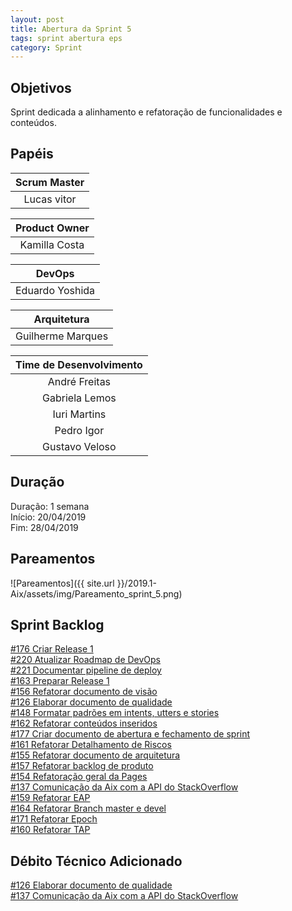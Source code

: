 ```yaml
---
layout: post
title: Abertura da Sprint 5
tags: sprint abertura eps
category: Sprint
---
```


## Objetivos

Sprint dedicada a alinhamento e refatoração de funcionalidades e conteúdos.

## Papéis

| **Scrum Master**|
|:--:|
|Lucas vitor|

|**Product Owner**|
|:--:|
|Kamilla Costa|

|**DevOps**|
|:--:|
|Eduardo Yoshida|

|**Arquitetura**|
|:--:|
|Guilherme Marques|

| Time de Desenvolvimento |
|:--:|
|André Freitas|
|Gabriela Lemos|
|Iuri Martins|
|Pedro Igor|
|Gustavo Veloso|

## Duração

Duração: 1 semana<br>
Início: 20/04/2019<br>
Fim: 28/04/2019

<!--more-->

## Pareamentos

![Pareamentos]({{ site.url }}/2019.1-Aix/assets/img/Pareamento_sprint_5.png)

## Sprint Backlog

[#176 Criar Release 1](https://github.com/fga-eps-mds/2019.1-Aix/issues/176)<br>
[#220 Atualizar Roadmap de DevOps](https://github.com/fga-eps-mds/2019.1-Aix/issues/220)<br>
[#221 Documentar pipeline de deploy](https://github.com/fga-eps-mds/2019.1-Aix/issues/221)<br>
[#163 Preparar Release 1](https://github.com/fga-eps-mds/2019.1-Aix/issues/163)<br>
[#156 Refatorar documento de visão](https://github.com/fga-eps-mds/2019.1-Aix/issues/156)<br>
[#126 Elaborar documento de qualidade](https://github.com/fga-eps-mds/2019.1-Aix/issues/126)<br>
[#148 Formatar padrões em intents, utters e stories](https://github.com/fga-eps-mds/2019.1-Aix/issues/148)<br>
[#162 Refatorar conteúdos inseridos](https://github.com/fga-eps-mds/2019.1-Aix/issues/162)<br>
[#177 Criar documento de abertura e fechamento de sprint](https://github.com/fga-eps-mds/2019.1-Aix/issues/177)<br>
[#161 Refatorar Detalhamento de Riscos](https://github.com/fga-eps-mds/2019.1-Aix/issues/161)<br>
[#155 Refatorar documento de arquitetura](https://github.com/fga-eps-mds/2019.1-Aix/issues/155)<br>
[#157 Refatorar backlog de produto](https://github.com/fga-eps-mds/2019.1-Aix/issues/157)<br>
[#154 Refatoração geral da Pages](https://github.com/fga-eps-mds/2019.1-Aix/issues/154)<br>
[#137 Comunicação da Aix com a API do StackOverflow](https://github.com/fga-eps-mds/2019.1-Aix/issues/137)<br>
[#159 Refatorar EAP](https://github.com/fga-eps-mds/2019.1-Aix/issues/159)<br>
[#164 Refatorar Branch master e devel](https://github.com/fga-eps-mds/2019.1-Aix/issues/164)<br>
[#171 Refatorar Epoch](https://github.com/fga-eps-mds/2019.1-Aix/issues/171)<br>
[#160 Refatorar TAP](https://github.com/fga-eps-mds/2019.1-Aix/issues/160)

## Débito Técnico Adicionado

[#126 Elaborar documento de qualidade](https://github.com/fga-eps-mds/2019.1-Aix/issues/126)<br>
[#137 Comunicação da Aix com a API do StackOverflow](https://github.com/fga-eps-mds/2019.1-Aix/issues/137)<br>
